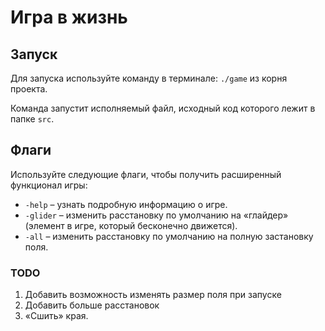 # Игра в жизнь

## Запуск

Для запуска используйте команду в терминале: `./game` из корня проекта.

Команда запустит исполняемый файл, исходный код которого лежит в папке `src`.

## Флаги

Используйте следующие флаги, чтобы получить расширенный функционал игры:

- `-help` – узнать подробную информацию о игре.
- `-glider` – изменить расстановку по умолчанию на «глайдер» (элемент в игре, который бесконечно движется).
- `-all` – изменить расстановку по умолчанию на полную застановку поля.

### TODO

1. Добавить возможность изменять размер поля при запуске
2. Добавить больше расстановок
3. «Сшить» края.
